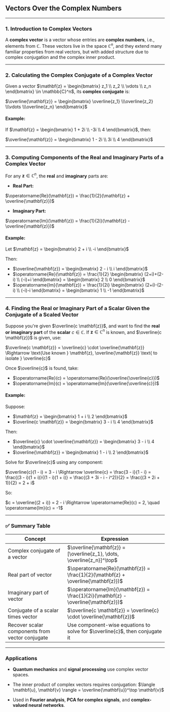 ## **Vectors Over the Complex Numbers**

---

### **1. Introduction to Complex Vectors**

A **complex vector** is a vector whose entries are **complex numbers**, i.e., elements from $`\mathbb{C}`$. 
These vectors live in the space $`\mathbb{C}^n`$, and they extend many familiar properties from real vectors,
but with added structure due to complex conjugation and the complex inner product.

---

### **2. Calculating the Complex Conjugate of a Complex Vector**

Given a vector $`\mathbf{z} = \begin{bmatrix} z_1 \\ z_2 \\ \vdots \\ z_n \end{bmatrix} \in \mathbb{C}^n`$, its **complex conjugate** is:

$`\overline{\mathbf{z}} = \begin{bmatrix} \overline{z_1} \\\overline{z_2} \\\vdots \\\overline{z_n} \end{bmatrix}`$

#### **Example:**

If $`\mathbf{z} = \begin{bmatrix} 1 + 2i \\ -3i \\ 4 \end{bmatrix}`$, then:

$`\overline{\mathbf{z}} = \begin{bmatrix} 1 - 2i \\ 3i \\ 4 \end{bmatrix}`$

---

### **3. Computing Components of the Real and Imaginary Parts of a Complex Vector**

For any $`\mathbf{z} \in \mathbb{C}^n`$, the **real** and **imaginary** parts are:

* **Real Part:**

$`\operatorname{Re}(\mathbf{z}) = \frac{1}{2}(\mathbf{z} + \overline{\mathbf{z}})`$

* **Imaginary Part:**

$`\operatorname{Im}(\mathbf{z}) = \frac{1}{2i}(\mathbf{z} - \overline{\mathbf{z}})`$

#### **Example:**

Let $`\mathbf{z} = \begin{bmatrix} 2 + i \\ -i \end{bmatrix}`$

Then:

* $`\overline{\mathbf{z}} = \begin{bmatrix} 2 - i \\ i \end{bmatrix}`$
* $`\operatorname{Re}(\mathbf{z}) = \frac{1}{2} \begin{bmatrix} (2+i)+(2-i) \\ (-i)+i \end{bmatrix} = \begin{bmatrix} 2 \\ 0 \end{bmatrix}`$
* $`\operatorname{Im}(\mathbf{z}) = \frac{1}{2i} \begin{bmatrix} (2+i)-(2-i) \\ (-i)-i \end{bmatrix} = \begin{bmatrix} 1 \\ -1 \end{bmatrix}`$

---

### **4. Finding the Real or Imaginary Part of a Scalar Given the Conjugate of a Scaled Vector**

Suppose you're given $`\overline{c \mathbf{z}}`$, and want to find the **real or imaginary part** of the **scalar** $`c \in \mathbb{C}`$. 
If $`\mathbf{z} \in \mathbb{C}^n`$ is known, and $`\overline{c \mathbf{z}}`$ is given, use:

$`\overline{c \mathbf{z}} = \overline{c} \cdot \overline{\mathbf{z}} \Rightarrow \text{Use known } \mathbf{z}, \overline{\mathbf{z}} \text{ to isolate } \overline{c}`$

Once $`\overline{c}`$ is found, take:

* $`\operatorname{Re}(c) = \operatorname{Re}(\overline{\overline{c}})`$
* $`\operatorname{Im}(c) = \operatorname{Im}(\overline{\overline{c}})`$

#### **Example:**

Suppose:

* $`\mathbf{z} = \begin{bmatrix} 1 + i \\ 2 \end{bmatrix}`$
* $`\overline{c \mathbf{z}} = \begin{bmatrix} 3 - i \\ 4 \end{bmatrix}`$

Then:

* $`\overline{c} \cdot \overline{\mathbf{z}} = \begin{bmatrix} 3 - i \\ 4 \end{bmatrix}`$
* $`\overline{\mathbf{z}} = \begin{bmatrix} 1 - i \\ 2 \end{bmatrix}`$

Solve for $`\overline{c}`$ using any component:

$`\overline{c}(1 - i) = 3 - i \Rightarrow \overline{c} = \frac{3 - i}{1 - i} = \frac{(3 - i)(1 + i)}{(1 - i)(1 + i)} = \frac{(3 + 3i - i - i^2)}{2} = \frac{(3 + 2i + 1)}{2} = 2 + i`$

So:

$`c = \overline{(2 + i)} = 2 - i \Rightarrow \operatorname{Re}(c) = 2, \quad \operatorname{Im}(c) = -1`$

---

### ✅ **Summary Table**

| Concept                                         | Expression                                                                         |
| ----------------------------------------------- | ---------------------------------------------------------------------------------- |
| Complex conjugate of a vector                   | $`\overline{\mathbf{z}} = [\overline{z_1}, \dots, \overline{z_n}]^\top`$             |
| Real part of vector                             | $`\operatorname{Re}(\mathbf{z}) = \frac{1}{2}(\mathbf{z} + \overline{\mathbf{z}})`$  |
| Imaginary part of vector                        | $`\operatorname{Im}(\mathbf{z}) = \frac{1}{2i}(\mathbf{z} - \overline{\mathbf{z}})`$ |
| Conjugate of a scalar times vector              | $`\overline{c \mathbf{z}} = \overline{c} \cdot \overline{\mathbf{z}}`$               |
| Recover scalar components from vector conjugate | Use component-wise equations to solve for $`\overline{c}`$, then conjugate it        |

---

### **Applications**

* **Quantum mechanics** and **signal processing** use complex vector spaces.


* The inner product of complex vectors requires conjugation:
  $`\langle \mathbf{u}, \mathbf{v} \rangle = \overline{\mathbf{u}}^\top \mathbf{v}`$


* Used in **Fourier analysis**, **PCA for complex signals**, and **complex-valued neural networks**.
